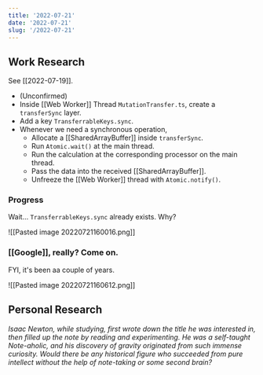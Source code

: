```yaml
---
title: '2022-07-21'
date: '2022-07-21'
slug: '/2022-07-21'
---
```


## Work Research

See [[2022-07-19]].

- (Unconfirmed)
- Inside [[Web Worker]] Thread `MutationTransfer.ts`, create a `transferSync` layer.
- Add a key `TransferrableKeys.sync`.
- Whenever we need a synchronous operation,
  - Allocate a [[SharedArrayBuffer]] inside `transferSync`.
  - Run `Atomic.wait()` at the main thread.
  - Run the calculation at the corresponding processor on the main thread.
  - Pass the data into the received [[SharedArrayBuffer]].
  - Unfreeze the [[Web Worker]] thread with `Atomic.notify()`.

### Progress

Wait... `TransferrableKeys.sync` already exists. Why?

![[Pasted image 20220721160016.png]]

### [[Google]], really? Come on.

FYI, it's been aa couple of years.

![[Pasted image 20220721160612.png]]

## Personal Research

_Isaac Newton, while studying, first wrote down the title he was interested in, then filled up the note by reading and experimenting.
He was a self-taught Note-aholic, and his discovery of gravity originated from such immense curiosity.
Would there be any historical figure who succeeded from pure intellect without the help of note-taking or some second brain?_
